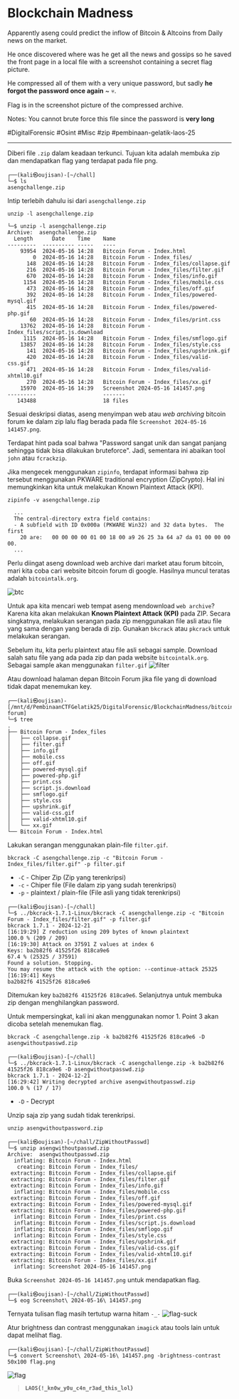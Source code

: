 # Blockchain Madness
Apparently aseng could predict the inflow of Bitcoin & Altcoins from Daily news on the market.

He once discovered where was he get all the news and gossips so he saved the front page in a local file with a screenshot containing a secret flag picture.

He compressed all of them with a very unique password, but sadly **he forgot the password once again** ~ 💀.

Flag is in the screenshot picture of the compressed archive.

Notes: You cannot brute force this file since the password is **very long**

#DigitalForensic #Osint #Misc #zip #pembinaan-gelatik-laos-25
___
Diberi file `.zip` dalam keadaan terkunci. Tujuan kita adalah membuka zip dan mendapatkan flag yang terdapat pada file png.
```
┌──(kali㉿oujisan)-[~/chall]
└─$ ls
asengchallenge.zip
```

Intip terlebih dahulu isi dari `asengchallenge.zip`
```
unzip -l asengchallenge.zip
```

```┌──(kali㉿oujisan)-[~/chall]
└─$ unzip -l asengchallenge.zip
Archive:  asengchallenge.zip
  Length      Date    Time    Name
---------  ---------- -----   ----
    93954  2024-05-16 14:28   Bitcoin Forum - Index.html
        0  2024-05-16 14:28   Bitcoin Forum - Index_files/
      148  2024-05-16 14:28   Bitcoin Forum - Index_files/collapse.gif
      216  2024-05-16 14:28   Bitcoin Forum - Index_files/filter.gif
      670  2024-05-16 14:28   Bitcoin Forum - Index_files/info.gif
     1154  2024-05-16 14:28   Bitcoin Forum - Index_files/mobile.css
      473  2024-05-16 14:28   Bitcoin Forum - Index_files/off.gif
      392  2024-05-16 14:28   Bitcoin Forum - Index_files/powered-mysql.gif
      415  2024-05-16 14:28   Bitcoin Forum - Index_files/powered-php.gif
       60  2024-05-16 14:28   Bitcoin Forum - Index_files/print.css
    13762  2024-05-16 14:28   Bitcoin Forum - Index_files/script.js.download
     1115  2024-05-16 14:28   Bitcoin Forum - Index_files/smflogo.gif
    13857  2024-05-16 14:28   Bitcoin Forum - Index_files/style.css
      141  2024-05-16 14:28   Bitcoin Forum - Index_files/upshrink.gif
      420  2024-05-16 14:28   Bitcoin Forum - Index_files/valid-css.gif
      471  2024-05-16 14:28   Bitcoin Forum - Index_files/valid-xhtml10.gif
      270  2024-05-16 14:28   Bitcoin Forum - Index_files/xx.gif
    15970  2024-05-16 14:39   Screenshot 2024-05-16 141457.png
---------                     -------
   143488                     18 files
```

Sesuai deskripsi diatas, aseng menyimpan web atau *web archiving* bitcoin forum ke dalam zip lalu flag berada pada file `Screenshot 2024-05-16 141457.png`.

Terdapat hint pada soal bahwa "Password sangat unik dan sangat panjang sehingga tidak bisa dilakukan bruteforce". Jadi, sementara ini abaikan tool `john` atau `fcrackzip`.

Jika mengecek menggunakan `zipinfo`, terdapat informasi bahwa  zip tersebut menggunakan PKWARE traditional encryption (ZipCrypto). Hal ini memungkinkan kita untuk melakukan Known Plaintext Attack (KPI).
```
zipinfo -v asengchallenge.zip
```

```
  ...
  The central-directory extra field contains:
  - A subfield with ID 0x000a (PKWARE Win32) and 32 data bytes.  The first
    20 are:   00 00 00 00 01 00 18 00 a9 26 25 3a 64 a7 da 01 00 00 00 00.
  ...
```

Perlu diingat aseng download web archive dari market atau forum bitcoin, mari kita coba cari website bitcoin forum di google. Hasilnya muncul teratas adalah `bitcointalk.org`.

![btc](./img/bitcoin-forum.png)

Untuk apa kita mencari web tempat aseng mendownload `web archive`? 
Karena kita akan melakukan **Known Plaintext Attack (KPI)** pada ZIP. Secara singkatnya, melakukan serangan pada zip menggunakan file asli atau file yang sama dengan yang berada di zip. Gunakan `bkcrack` atau `pkcrack` untuk melakukan serangan.

Sebelum itu, kita perlu plaintext atau file asli sebagai sample. Download salah satu file yang ada pada zip dan pada website `bitcointalk.org`. Sebagai sample akan menggunakan `filter.gif`
![filter](./img/btc-filter.png)

Atau download halaman depan Bitcoin Forum jika file yang di download tidak dapat menemukan key.
```
┌──(kali㉿oujisan)-[/mnt/d/PembinaanCTFGelatik25/DigitalForensic/BlockchainMadness/bitcoin forum]
└─$ tree
.
├── Bitcoin Forum - Index_files
│   ├── collapse.gif
│   ├── filter.gif
│   ├── info.gif
│   ├── mobile.css
│   ├── off.gif
│   ├── powered-mysql.gif
│   ├── powered-php.gif
│   ├── print.css
│   ├── script.js.download
│   ├── smflogo.gif
│   ├── style.css
│   ├── upshrink.gif
│   ├── valid-css.gif
│   ├── valid-xhtml10.gif
│   └── xx.gif
└── Bitcoin Forum - Index.html
```

Lakukan serangan menggunakan plain-file `filter.gif`.
```
bkcrack -C asengchallenge.zip -c "Bitcoin Forum - Index_files/filter.gif" -p filter.gif
```
- `-C` - Chiper Zip (Zip yang terenkripsi)
- `-c` - Chiper file (File dalam zip yang sudah terenkripsi)
- `-p` - plaintext / plain-file (File asli yang tidak terenkripsi)

```
┌──(kali㉿oujisan)-[~/chall]
└─$ ../bkcrack-1.7.1-Linux/bkcrack -C asengchallenge.zip -c "Bitcoin Forum - Index_files/filter.gif" -p filter.gif
bkcrack 1.7.1 - 2024-12-21
[16:19:29] Z reduction using 209 bytes of known plaintext
100.0 % (209 / 209)
[16:19:30] Attack on 37591 Z values at index 6
Keys: ba2b82f6 41525f26 818ca9e6
67.4 % (25325 / 37591)
Found a solution. Stopping.
You may resume the attack with the option: --continue-attack 25325
[16:19:41] Keys
ba2b82f6 41525f26 818ca9e6
```

Ditemukan key `ba2b82f6 41525f26 818ca9e6`.  Selanjutnya untuk membuka zip dengan menghilangkan password.

Untuk mempersingkat, kali ini akan menggunakan nomor 1.  Point  3 akan dicoba setelah menemukan flag.
```
bkcrack -C asengchallenge.zip -k ba2b82f6 41525f26 818ca9e6 -D asengwithoutpasswd.zip
```

```
┌──(kali㉿oujisan)-[~/chall]
└─$ ../bkcrack-1.7.1-Linux/bkcrack -C asengchallenge.zip -k ba2b82f6 41525f26 818ca9e6 -D asengwithoutpasswd.zip
bkcrack 1.7.1 - 2024-12-21
[16:29:42] Writing decrypted archive asengwithoutpasswd.zip
100.0 % (17 / 17)
```
- `-D` - Decrypt

Unzip saja zip yang sudah tidak terenkripsi.
```
unzip asengwithoutpassword.zip
```

```
┌──(kali㉿oujisan)-[~/chall/ZipWithoutPasswd]
└─$ unzip asengwithoutpasswd.zip
Archive:  asengwithoutpasswd.zip
  inflating: Bitcoin Forum - Index.html
   creating: Bitcoin Forum - Index_files/
 extracting: Bitcoin Forum - Index_files/collapse.gif
 extracting: Bitcoin Forum - Index_files/filter.gif
 extracting: Bitcoin Forum - Index_files/info.gif
  inflating: Bitcoin Forum - Index_files/mobile.css
 extracting: Bitcoin Forum - Index_files/off.gif
 extracting: Bitcoin Forum - Index_files/powered-mysql.gif
 extracting: Bitcoin Forum - Index_files/powered-php.gif
  inflating: Bitcoin Forum - Index_files/print.css
  inflating: Bitcoin Forum - Index_files/script.js.download
  inflating: Bitcoin Forum - Index_files/smflogo.gif
  inflating: Bitcoin Forum - Index_files/style.css
 extracting: Bitcoin Forum - Index_files/upshrink.gif
 extracting: Bitcoin Forum - Index_files/valid-css.gif
 extracting: Bitcoin Forum - Index_files/valid-xhtml10.gif
 extracting: Bitcoin Forum - Index_files/xx.gif
  inflating: Screenshot 2024-05-16 141457.png
```

Buka `Screenshot 2024-05-16 141457.png` untuk mendapatkan flag.
```
┌──(kali㉿oujisan)-[~/chall/ZipWithoutPasswd]
└─$ eog Screenshot\ 2024-05-16\ 141457.png
```

Ternyata tulisan flag masih tertutup warna hitam `-_-`
![flag-suck](./img/flag-suck.png)

Atur brightness dan contrast menggunakan `imagick` atau tools lain untuk dapat melihat flag.
```
┌──(kali㉿oujisan)-[~/chall/ZipWithoutPasswd]
└─$ convert Screenshot\ 2024-05-16\ 141457.png -brightness-contrast 50x100 flag.png
```
![flag](./img/edited-flag.png)

> **`LAOS{!_kn0w_y0u_c4n_r3ad_this_lol}`**
